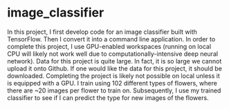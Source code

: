# image_classifier
In this project, I first develop code for an image classifier built with TensorFlow. Then I convert it into a command line application.  In order to complete this project, I use GPU-enabled workspaces (running on local CPU will likely not work well due to computationally-intensive deep neural network). Data for this project is quite large. In fact, it is so large we cannot upload it onto Github. If one would like the data for this project, it should be downloaded. Completing the project is likely not possible on local unless it is equipped with a GPU. I train using 102 different types of flowers, where there are ~20 images per flower to train on. Subsequently, I use my trained classifier to see if I can predict the type for new images of the flowers.

